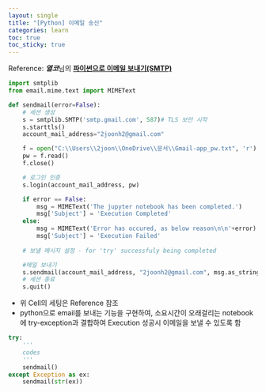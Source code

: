 ```yaml
---
layout: single
title: "[Python] 이메일 송신"
categories: learn
toc: true
toc_sticky: true
---
```


Reference: ***열코***님의 [**파이썬으로 이메일 보내기(SMTP)**](https://yeolco.tistory.com/93)


```python
import smtplib
from email.mime.text import MIMEText

def sendmail(error=False):
    # 세션 생성
    s = smtplib.SMTP('smtp.gmail.com', 587)# TLS 보안 시작
    s.starttls()
    account_mail_address="2joonh2@gmail.com"

    f = open("C:\\Users\\2joon\\OneDrive\\문서\\Gmail-app_pw.txt", 'r')
    pw = f.read()
    f.close()

    # 로그인 인증
    s.login(account_mail_address, pw)

    if error == False:     
        msg = MIMEText('The jupyter notebook has been completed.')
        msg['Subject'] = 'Execution Completed'
    else:
        msg = MIMEText('Error has occured, as below reason\n\n'+error)
        msg['Subject'] = 'Execution Failed'
    
    # 보낼 메시지 설정 - for 'try' successfuly being completed

    #메일 보내기
    s.sendmail(account_mail_address, "2joonh2@gmail.com", msg.as_string())
    # 세션 종료
    s.quit()
```

- 위 Cell의 세팅은 Reference 참조
- python으로 email를 보내는 기능을 구현하여, 소요시간이 오래걸리는 notebook에 try-exception과 결합하여 Execution 성공시 이메일을 보낼 수 있도록 함


```python
try:
    '''
    codes
    '''
    sendmail()
except Exception as ex:
    sendmail(str(ex))
```
